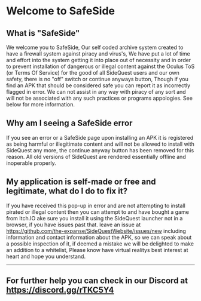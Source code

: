 # Welcome to SafeSide

What is "SafeSide"
----
We welcome you to SafeSide, Our self coded archive system created to have a firewall system against piracy and virus's, We have put a lot of time and effort into the system getting it into place out of necessity and in order to prevent installation of dangerous or illegal content against the Oculus ToS (or Terms Of Service) for the good of all SideQuest users and our own safety, there is no "off" switch or continue anyways button, Though if you find an APK that should be considered safe you can report it as incorrectly flagged in error. We can not assist in any way with piracy of any sort and will not be associated with any such practices or programs appologies. See below for more information.

Why am I seeing a SafeSide error
----
If you see an error or a SafeSide page upon installing an APK it is registered as being harmful or illegitimate content and will not be allowed to install with SideQuest any more, the continue anyway button has been removed for this reason. All old versions of SideQuest are rendered essentially offline and inoperable properly.

My application is self-made or free and legitimate, what do I do to fix it?
----
If you have received this pop-up in error and are not attempting to install pirated or illegal content then you can attempt to and have bought a game from Itch.IO ake sure you install it using the SideQuest launcher not in a browser, if you have issues past that.
leave an issue at https://github.com/the-expanse/SideQuestWebsite/issues/new including information and contact information about the APK, so we can speak about a possible inspection of it, if deemed a mistake we will be delighted to make an addition to a whitelist, Please know have virtual realitys best interest at heart and hope you understand.

----
## For further help you can check in our Discord at https://discord.gg/rTKC5Y4